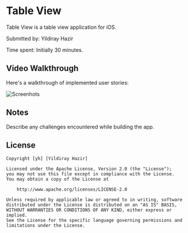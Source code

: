 # Table View

Table View is a table view application for iOS.

Submitted by: Yildiray Hazir

Time spent: Initially 30 minutes.

## Video Walkthrough 

Here's a walkthrough of implemented user stories:

![Screenhots](https://github.com/yhazir2017/tableView/master/tableView.png)


## Notes

Describe any challenges encountered while building the app.

## License

    Copyright [yh] [Yildiray Hazir]

    Licensed under the Apache License, Version 2.0 (the "License");
    you may not use this file except in compliance with the License.
    You may obtain a copy of the License at

        http://www.apache.org/licenses/LICENSE-2.0

    Unless required by applicable law or agreed to in writing, software
    distributed under the License is distributed on an "AS IS" BASIS,
    WITHOUT WARRANTIES OR CONDITIONS OF ANY KIND, either express or implied.
    See the License for the specific language governing permissions and
    limitations under the License.

